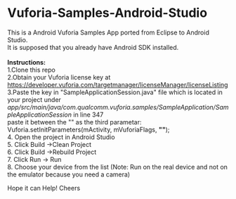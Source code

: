 # Vuforia-Samples-Android-Studio
This is a Android Vuforia Samples App ported from Eclipse to Android Studio.<br />
It is supposed that you already have Android SDK installed.
<br />
<br />
<b>Instructions:</b><br />
1.Clone this repo<br />
2.Obtain your Vuforia license key at https://developer.vuforia.com/targetmanager/licenseManager/licenseListing<br />
3.Paste the key in "SampleApplicationSession.java" file which is located in your project under<br /> <i>app/src/main/java/com.qualcomm.vuforia.samples/SampleApplication/SampleApplicationSession</i> in line 347<br />
  paste it between the "" as the third parametar: <br />
  Vuforia.setInitParameters(mActivity, mVuforiaFlags, <b>""</b>);<br />
4. Open the project in Android Studio<br />
5. Click Build ->Clean Project<br />
6. Click Build ->Rebuild Project<br />
7. Click Run -> Run <br />
8. Choose your device from the list (Note: Run on the real device and not on the emulator because you need a camera)<br />


Hope it can Help! Cheers
